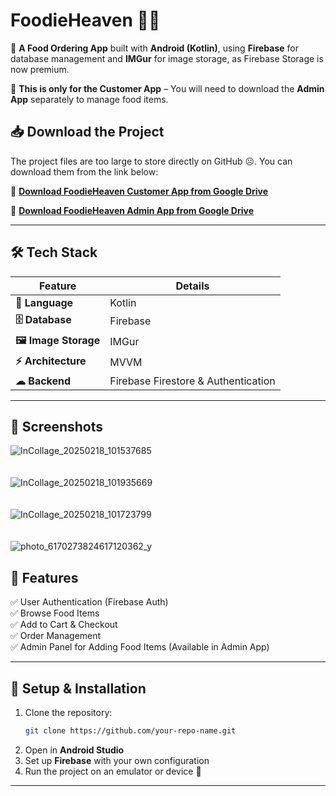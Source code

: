 
# **FoodieHeaven 🍔🍕**  

🚀 **A Food Ordering App** built with **Android (Kotlin)**, using **Firebase** for database management and **IMGur** for image storage, as Firebase Storage is now premium.  

🔹 **This is only for the Customer App** – You will need to download the **Admin App** separately to manage food items.  

## 📥 **Download the Project**  
The project files are too large to store directly on GitHub ☹️. You can download them from the link below:  

🔗 **[Download FoodieHeaven Customer App from Google Drive](https://drive.google.com/file/d/1pUeTTXlSk4GqjAmiO8slYfSaAzzNKbqx/view?usp=drive_link)**  

🔗 **[Download FoodieHeaven Admin App from Google Drive](https://drive.google.com/file/d/1pUeTTXlSk4GqjAmiO8slYfSaAzzNKbqx/view?usp=drive_link)**  

---

## 🛠 **Tech Stack**  
| Feature   | Details |
|-----------|---------|
| **📌 Language** | Kotlin |
| **🗄️ Database** | Firebase |
| **🖼️ Image Storage** | IMGur |
| **⚡ Architecture** | MVVM |
| **☁ Backend** | Firebase Firestore & Authentication |

---

## 📸 **Screenshots**  

![InCollage_20250218_101537685](https://github.com/user-attachments/assets/bd274ea4-7806-4b1d-b71a-a3ed5c427cba)  
<br>  
![InCollage_20250218_101935669](https://github.com/user-attachments/assets/72551fe5-87ee-47b6-9292-7a0361892000)  
<br>  
![InCollage_20250218_101723799](https://github.com/user-attachments/assets/82c3165a-408f-4e05-a9f2-662beb0576eb)  
<br>  
![photo_6170273824617120362_y](https://github.com/user-attachments/assets/eea2b757-e13b-4642-b62e-fd8abb29ebdb)

## 📜 **Features**  
✅ User Authentication (Firebase Auth)  
✅ Browse Food Items  
✅ Add to Cart & Checkout  
✅ Order Management  
✅ Admin Panel for Adding Food Items (Available in Admin App)  

---

## 🚀 **Setup & Installation**  
1. Clone the repository:  
   ```bash
   git clone https://github.com/your-repo-name.git
   ```
2. Open in **Android Studio**  
3. Set up **Firebase** with your own configuration  
4. Run the project on an emulator or device 📱  

---

